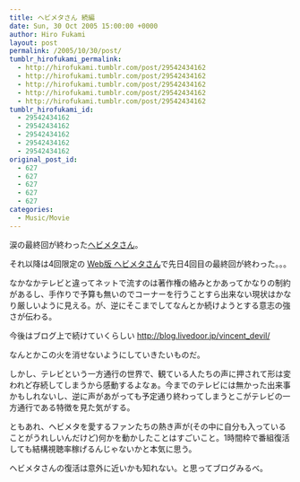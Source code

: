 ```yaml
---
title: ヘビメタさん 続編
date: Sun, 30 Oct 2005 15:00:00 +0000
author: Hiro Fukami
layout: post
permalink: /2005/10/30/post/
tumblr_hirofukami_permalink:
  - http://hirofukami.tumblr.com/post/29542434162
  - http://hirofukami.tumblr.com/post/29542434162
  - http://hirofukami.tumblr.com/post/29542434162
  - http://hirofukami.tumblr.com/post/29542434162
  - http://hirofukami.tumblr.com/post/29542434162
tumblr_hirofukami_id:
  - 29542434162
  - 29542434162
  - 29542434162
  - 29542434162
  - 29542434162
original_post_id:
  - 627
  - 627
  - 627
  - 627
  - 627
categories:
  - Music/Movie
---
```

<div class="section">
  <p>
    涙の最終回が終わった<a href="http://www.tv-tokyo.co.jp/heavy-metal/" target="_blank">ヘビメタさん</a>。
  </p>
  
  <p>
    それ以降は4回限定の <a href="http://www.square-enix.co.jp/hmt/web/" target="_blank">Web版 ヘビメタさん</a>で先日4回目の最終回が終わった。。。
  </p>
  
  <p>
    なかなかテレビと違ってネットで流すのは著作権の絡みとかあってかなりの制約があるし、手作りで予算も無いのでコーナーを行うことすら出来ない現状はかなり厳しいように見える。が、逆にそこまでしてなんとか続けようとする意志の強さが伝わる。
  </p>
  
  <p>
    今後はブログ上で続けていくらしい <a href="http://blog.livedoor.jp/vincent_devil/" target="_blank"><a href="http://blog.livedoor.jp/vincent_devil/" target="_blank">http://blog.livedoor.jp/vincent_devil/</a></a>
  </p>
  
  <p>
    なんとかこの火を消せないようにしていきたいものだ。
  </p>
  
  <p>
    しかし、テレビという一方通行の世界で、観ている人たちの声に押されて形は変われど存続してしまうから感動するよなぁ。今までのテレビには無かった出来事かもしれないし、逆に声があがっても予定通り終わってしまうとこがテレビの一方通行である特徴を見た気がする。
  </p>
  
  <p>
    ともあれ、ヘビメタを愛するファンたちの熱き声が(その中に自分も入っていることがうれしいんだけど)何かを動かしたことはすごいこと。1時間枠で番組復活しても結構視聴率稼げるんじゃないかと本気に思う。
  </p>
  
  <p>
    ヘビメタさんの復活は意外に近いかも知れない。と思ってブログみるべ。
  </p>
</div>